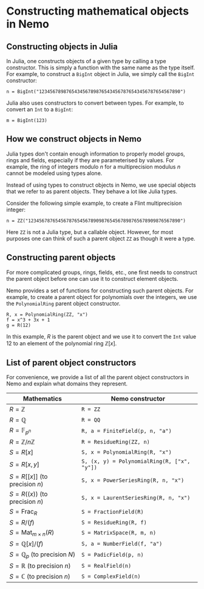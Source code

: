 # Constructing mathematical objects in Nemo

## Constructing objects in Julia

In Julia, one constructs objects of a given type by calling a type constructor. This is simply a function
with the same name as the type itself. For example, to construct a `BigInt` object in Julia, we simply
call the `BigInt` constructor:

```
n = BigInt("1234567898765434567898765434567876543456787654567890")
```

Julia also uses constructors to convert between types. For example, to convert an `Int` to a `BigInt`:

```
m = BigInt(123)
```

## How we construct objects in Nemo

Julia types don't contain enough information to properly model groups, rings and fields,
especially if they are parameterised by values. For example, the ring of integers
modulo $n$ for a multiprecision modulus $n$ cannot be modeled using types alone.

Instead of using types to construct objects in Nemo, we use special objects that we
refer to as parent objects. They behave a lot like Julia types.

Consider the following simple example, to create a Flint multiprecision integer:

```
n = ZZ("12345678765456787654567890987654567898765678909876567890")
```

Here `ZZ` is not a Julia type, but a callable object. However, for most purposes one can think of such
a parent object `ZZ` as though it were a type.

## Constructing parent objects

For more complicated groups, rings, fields, etc., one first needs to construct the parent object before
one can use it to construct element objects.

Nemo provides a set of functions for constructing such parent objects. For example, to create a parent
object for polynomials over the integers, we use the `PolynomialRing` parent object constructor.

```
R, x = PolynomialRing(ZZ, "x")
f = x^3 + 3x + 1
g = R(12)
```

In this example, $R$ is the parent object and we use it to convert the `Int` value $12$ to an element
of the polynomial ring $\mathbb{Z}[x]$.

## List of parent object constructors

For convenience, we provide a list of all the parent object constructors in Nemo and explain what domains
they represent.

| Mathematics                           | Nemo constructor                              |
|---------------------------------------|-----------------------------------------------|
| $R = \mathbb{Z}$                      | `R = ZZ`                                      |
| $R = \mathbb{Q}$                      | `R = QQ`                                      |
| $R = \mathbb{F}_{p^n}$                | `R, a = FiniteField(p, n, "a")`               |
| $R = \mathbb{Z}/n\mathbb{Z}$          | `R = ResidueRing(ZZ, n)`                      |
| $S = R[x]$                            | `S, x = PolynomialRing(R, "x")`               |
| $S = R[x, y]$                         | `S, (x, y) = PolynomialRing(R, ["x", "y"])`   |
| $S = R[[x]]$ (to precision $n$)       | `S, x = PowerSeriesRing(R, n, "x")`           |
| $S = R((x))$ (to precision $n$)       | `S, x = LaurentSeriesRing(R, n, "x")`         |
| $S = \mathrm{Frac}_R$                 | `S = FractionField(R)`                        |
| $S = R/(f)$                           | `S = ResidueRing(R, f)`                       |
| $S = \mathrm{Mat}_{m\times n}(R)$     | `S = MatrixSpace(R, m, n)`                    |
| $S = \mathbb{Q}[x]/(f)$               | `S, a = NumberField(f, "a")`                  |
| $S = \mathbb{Q}_p$ (to precision $N$) | `S = PadicField(p, n)`                        |
| $S = \mathbb{R}$ (to precision $n$)   | `S = RealField(n)`                            |
| $S = \mathbb{C}$ (to precision $n$)   | `S = ComplexField(n)`                         |

